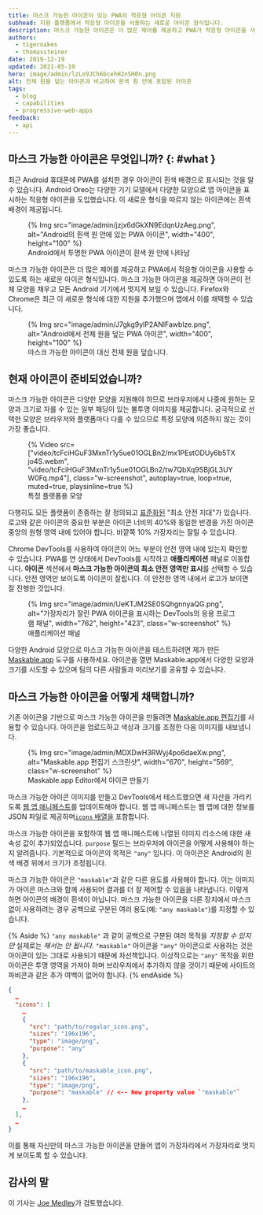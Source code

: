 ```yaml
---
title: 마스크 가능한 아이콘이 있는 PWA의 적응형 아이콘 지원
subhead: 지원 플랫폼에서 적응형 아이콘을 사용하는 새로운 아이콘 형식입니다.
description: 마스크 가능한 아이콘은 더 많은 제어를 제공하고 PWA가 적응형 아이콘을 사용할 수 있게 하는 새로운 아이콘 형식입니다. 마스크 가능한 아이콘을 제공하면 모든 Android 장치에서 아이콘이 멋지게 보일 수 있습니다.
authors:
  - tigeroakes
  - thomassteiner
date: 2019-12-19
updated: 2021-05-19
hero: image/admin/lzLo9JCh6bcehH2nSH0n.png
alt: 전체 원을 덮는 아이콘과 비교하여 흰색 원 안에 포함된 아이콘
tags:
  - blog
  - capabilities
  - progressive-web-apps
feedback:
  - api
---
```


## 마스크 가능한 아이콘은 무엇입니까? {: #what }

최근 Android 휴대폰에 PWA를 설치한 경우 아이콘이 흰색 배경으로 표시되는 것을 알 수 있습니다. Android Oreo는 다양한 기기 모델에서 다양한 모양으로 앱 아이콘을 표시하는 적응형 아이콘을 도입했습니다. 이 새로운 형식을 따르지 않는 아이콘에는 흰색 배경이 제공됩니다.

<figure class="w-figure">{% Img src="image/admin/jzjx6dGkXN9EdqnUzAeg.png", alt="Android의 흰색 원 안에 있는 PWA 아이콘", width="400", height="100" %}<figcaption class="w-figcaption"> Android에서 투명한 PWA 아이콘이 흰색 원 안에 나타남</figcaption></figure>

마스크 가능한 아이콘은 더 많은 제어를 제공하고 PWA에서 적응형 아이콘을 사용할 수 있도록 하는 새로운 아이콘 형식입니다. 마스크 가능한 아이콘을 제공하면 아이콘이 전체 모양을 채우고 모든 Android 기기에서 멋지게 보일 수 있습니다. Firefox와 Chrome은 최근 이 새로운 형식에 대한 지원을 추가했으며 앱에서 이를 채택할 수 있습니다.

<figure class="w-figure">{% Img src="image/admin/J7gkg9ylP2ANlFawblze.png", alt="Android에서 전체 원을 덮는 PWA 아이콘", width="400", height="100" %}<figcaption class="w-figcaption"> 마스크 가능한 아이콘이 대신 전체 원을 덮습니다.</figcaption></figure>

## 현재 아이콘이 준비되었습니까?

마스크 가능한 아이콘은 다양한 모양을 지원해야 하므로 브라우저에서 나중에 원하는 모양과 크기로 자를 수 있는 일부 패딩이 있는 불투명 이미지를 제공합니다. 궁극적으로 선택한 모양은 브라우저와 플랫폼마다 다를 수 있으므로 특정 모양에 의존하지 않는 것이 가장 좋습니다.

<figure class="w-figure w-figure--inline-right">{% Video src=["video/tcFciHGuF3MxnTr1y5ue01OGLBn2/mx1PEstODUy6b5TXjo4S.webm", "video/tcFciHGuF3MxnTr1y5ue01OGLBn2/tw7QbXq9SBjGL3UYW0Fq.mp4"], class="w-screenshot", autoplay=true, loop=true, muted=true, playsinline=true %} <figcaption class="w-figcaption"> 특정 플랫폼용 모양 </figcaption></figure>

다행히도 모든 플랫폼이 존중하는 잘 정의되고 [표준화된](https://w3c.github.io/manifest/#icon-masks) "최소 안전 지대"가 있습니다. 로고와 같은 아이콘의 중요한 부분은 아이콘 너비의 40%와 동일한 반경을 가진 아이콘 중앙의 원형 영역 내에 있어야 합니다. 바깥쪽 10% 가장자리는 잘릴 수 있습니다.

Chrome DevTools를 사용하여 아이콘의 어느 부분이 안전 영역 내에 있는지 확인할 수 있습니다. PWA를 연 상태에서 DevTools를 시작하고 **애플리케이션** 패널로 이동합니다. **아이콘** 섹션에서 **마스크 가능한 아이콘의 최소 안전 영역만 표시**를 선택할 수 있습니다. 안전 영역만 보이도록 아이콘이 잘립니다. 이 안전한 영역 내에서 로고가 보이면 잘 진행한 것입니다.

<figure class="w-figure">{% Img src="image/admin/UeKTJM2SE0SQhgnnyaQG.png", alt="가장자리가 잘린 PWA 아이콘을 표시하는 DevTools의 응용 프로그램 패널", width="762", height="423", class="w-screenshot" %}<figcaption class="w-figcaption"> 애플리케이션 패널</figcaption></figure>

다양한 Android 모양으로 마스크 가능한 아이콘을 테스트하려면 제가 만든 [Maskable.app](https://maskable.app/) 도구를 사용하세요. 아이콘을 열면 Maskable.app에서 다양한 모양과 크기를 시도할 수 있으며 팀의 다른 사람들과 미리보기를 공유할 수 있습니다.

## 마스크 가능한 아이콘을 어떻게 채택합니까?

기존 아이콘을 기반으로 마스크 가능한 아이콘을 만들려면 [Maskable.app 편집기](https://maskable.app/editor)를 사용할 수 있습니다. 아이콘을 업로드하고 색상과 크기를 조정한 다음 이미지를 내보냅니다.

<figure class="w-figure">{% Img src="image/admin/MDXDwH3RWyj4po6daeXw.png", alt="Maskable.app 편집기 스크린샷", width="670", height="569", class="w-screenshot" %}<figcaption class="w-figcaption"> Maskable.app Editor에서 아이콘 만들기</figcaption></figure>

마스크 가능한 아이콘 이미지를 만들고 DevTools에서 테스트했으면 새 자산을 가리키도록 [웹 앱 매니페스트](https://developers.google.com/web/fundamentals/web-app-manifest)를 업데이트해야 합니다. 웹 앱 매니페스트는 웹 앱에 대한 정보를 JSON 파일로 제공하며[`icons` 배열을](https://developers.google.com/web/fundamentals/web-app-manifest#icons) 포함합니다.

마스크 가능한 아이콘을 포함하여 웹 앱 매니페스트에 나열된 이미지 리소스에 대한 새 속성 값이 추가되었습니다. `purpose` 필드는 브라우저에 아이콘을 어떻게 사용해야 하는지 알려줍니다. 기본적으로 아이콘의 목적은 `"any"` 입니다. 이 아이콘은 Android의 흰색 배경 위에서 크기가 조정됩니다.

마스크 가능한 아이콘은 `"maskable"`과 같은 다른 용도를 사용해야 합니다. 이는 이미지가 아이콘 마스크와 함께 사용되어 결과를 더 잘 제어할 수 있음을 나타냅니다. 이렇게 하면 아이콘의 배경이 흰색이 아닙니다. 마스크 가능한 아이콘을 다른 장치에서 마스크 없이 사용하려는 경우 공백으로 구분된 여러 용도(예: `"any maskable"`)를 지정할 수 있습니다.

{% Aside %} `"any maskable"` 과 같이 공백으로 구분된 여러 목적을 *지정할 수 있지만* 실제로는 *해서는 안 됩니다*. `"maskable"` 아이콘을 `"any"` 아이콘으로 사용하는 것은 아이콘이 있는 그대로 사용되기 때문에 차선책입니다. 이상적으로는 `"any"` 목적을 위한 아이콘은 투명 영역을 가져야 하며 브라우저에서 추가하지 않을 것이기 때문에 사이트의 파비콘과 같은 추가 여백이 없어야 합니다. {% endAside %}

```json
{
  …
  "icons": [
    …
    {
      "src": "path/to/regular_icon.png",
      "sizes": "196x196",
      "type": "image/png",
      "purpose": "any"
    },
    {
      "src": "path/to/maskable_icon.png",
      "sizes": "196x196",
      "type": "image/png",
      "purpose": "maskable" // <-- New property value `"maskable"`
    },
    …
  ],
  …
}
```

이를 통해 자신만의 마스크 가능한 아이콘을 만들어 앱이 가장자리에서 가장자리로 멋지게 보이도록 할 수 있습니다.

## 감사의 말

이 기사는 [Joe Medley](https://github.com/jpmedley)가 검토했습니다.
